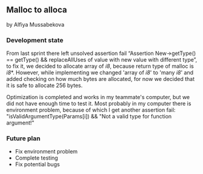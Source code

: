 ## Malloc to alloca

by Alfiya Mussabekova

### Development state

From last sprint there left unsolved assertion fail “Assertion New->getType() == getType() && replaceAllUses of value with new value with different type”, to fix it, we decided to allocate array of *i8*, because return type of malloc is *i8**.
However, while implementing we changed 'array of *i8*' to 'many *i8*' and added checking on how much bytes are allocated, for now we decided that it is safe to allocate 256 bytes.

Optimization is completed and works in my teammate's computer, but we did not have enough time to test it. Most probably in my computer there is environment problem, because of which I get another assertion fail: "isValidArgumentType(Params[i]) && "Not a valid type for function argument!"

### Future plan

- Fix environment problem
- Complete testing
- Fix potential bugs





